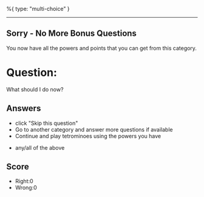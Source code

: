%{
 type: "multi-choice"
}

---
## Sorry - No More Bonus Questions

You now have all the powers and points that you can get
from this category.

# Question:
What should I do now?

## Answers
- click "Skip this question"
- Go to another category and answer more questions if available
- Continue and play tetrominoes using the powers you have
* any/all of the above


## Score
- Right:0
- Wrong:0
